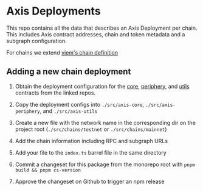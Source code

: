 # Axis Deployments

This repo contains all the data that describes an Axis Deployment per chain. This includes Axis contract addresses, chain and token metadata and a subgraph configuration.

For chains we extend [viem's chain definition](https://viem.sh/docs/chains/introduction.html)

## Adding a new chain deployment

1. Obtain the deployment configuration for the [core](https://github.com/Axis-Fi/axis-core/tree/master/deployments), [periphery](https://github.com/Axis-Fi/axis-periphery/tree/master/deployments), and [utils](https://github.com/Axis-Fi/axis-registry) contracts from the linked repos.

2. Copy the deployment configs into `./src/axis-core`, `./src/axis-periphery`, and `./src/axis-utils`

3. Create a new file with the network name in the corresponding dir on the project root (`./src/chains/testnet` or `./src/chains/mainnet`)

4. Add the chain information including RPC and subgraph URLs

5. Add your file to the `index.ts` barrel file in the same directory

6. Commit a changeset for this package from the monorepo root with `pnpm build && pnpm cs-version`

7. Approve the changeset on Github to trigger an npm release
